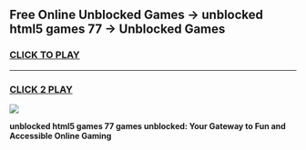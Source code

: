 
## Free Online Unblocked Games → unblocked html5 games 77 → Unblocked Games
<h3>
<a href="https://premium.freeplayer.one?title=unblocked_html5_games_77&ref=21F">CLICK TO PLAY</a></h3>
<hr>

<h3>
<a href="https://premium.freeplayer.one?title=unblocked_html5_games_77&ref=21F">CLICK 2 PLAY</a>
  
</h3>

<a href="https://premium.freeplayer.one?title=unblocked_html5_games_77&ref=21F/"><img src="https://clearcache.store/games.png"></a>


**unblocked html5 games 77 games unblocked: Your Gateway to Fun and Accessible Online Gaming**
